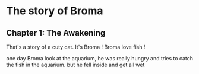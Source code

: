 # The story of Broma

## Chapter 1: The Awakening
That's a story of a cuty cat. It's Broma ! Broma love fish !

one day Broma look at the aquarium, 
he was really hungry and tries to catch the fish in the aquarium. 
but he fell inside and get all wet
